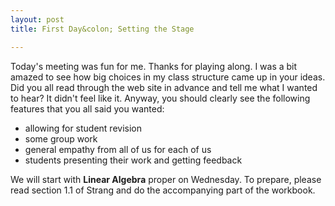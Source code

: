 ```yaml
---
layout: post
title: First Day&colon; Setting the Stage

---
```


Today's meeting was fun for me. Thanks for playing along. I was a bit amazed to
see how big choices in my class structure came up in your ideas. Did you all
read through the web site in advance and tell me what I wanted to hear? It
didn't feel like it. Anyway, you should clearly see the following features that
you all said you wanted:

- allowing for student revision
- some group work
- general empathy from all of us for each of us
- students presenting their work and getting feedback

We will start with **Linear Algebra** proper on Wednesday. To prepare, please
read section 1.1 of Strang and do the accompanying part of the workbook.